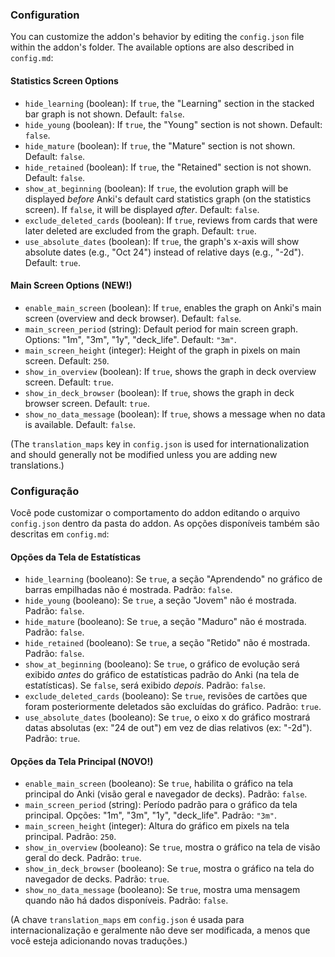 ### Configuration

You can customize the addon's behavior by editing the `config.json` file within the addon's folder. The available options are also described in `config.md`:

#### Statistics Screen Options
-   `hide_learning` (boolean): If `true`, the "Learning" section in the stacked bar graph is not shown. Default: `false`.
-   `hide_young` (boolean): If `true`, the "Young" section is not shown. Default: `false`.
-   `hide_mature` (boolean): If `true`, the "Mature" section is not shown. Default: `false`.
-   `hide_retained` (boolean): If `true`, the "Retained" section is not shown. Default: `false`.
-   `show_at_beginning` (boolean): If `true`, the evolution graph will be displayed *before* Anki's default card statistics graph (on the statistics screen). If `false`, it will be displayed *after*. Default: `false`.
-   `exclude_deleted_cards` (boolean): If `true`, reviews from cards that were later deleted are excluded from the graph. Default: `true`.
-   `use_absolute_dates` (boolean): If `true`, the graph's x-axis will show absolute dates (e.g., "Oct 24") instead of relative days (e.g., "-2d"). Default: `true`.

#### Main Screen Options (NEW!)
-   `enable_main_screen` (boolean): If `true`, enables the graph on Anki's main screen (overview and deck browser). Default: `false`.
-   `main_screen_period` (string): Default period for main screen graph. Options: "1m", "3m", "1y", "deck_life". Default: `"3m"`.
-   `main_screen_height` (integer): Height of the graph in pixels on main screen. Default: `250`.
-   `show_in_overview` (boolean): If `true`, shows the graph in deck overview screen. Default: `true`.
-   `show_in_deck_browser` (boolean): If `true`, shows the graph in deck browser screen. Default: `true`.
-   `show_no_data_message` (boolean): If `true`, shows a message when no data is available. Default: `false`.

(The `translation_maps` key in `config.json` is used for internationalization and should generally not be modified unless you are adding new translations.)

### Configuração

Você pode customizar o comportamento do addon editando o arquivo `config.json` dentro da pasta do addon. As opções disponíveis também são descritas em `config.md`:

#### Opções da Tela de Estatísticas
-   `hide_learning` (booleano): Se `true`, a seção "Aprendendo" no gráfico de barras empilhadas não é mostrada. Padrão: `false`.
-   `hide_young` (booleano): Se `true`, a seção "Jovem" não é mostrada. Padrão: `false`.
-   `hide_mature` (booleano): Se `true`, a seção "Maduro" não é mostrada. Padrão: `false`.
-   `hide_retained` (booleano): Se `true`, a seção "Retido" não é mostrada. Padrão: `false`.
-   `show_at_beginning` (booleano): Se `true`, o gráfico de evolução será exibido *antes* do gráfico de estatísticas padrão do Anki (na tela de estatísticas). Se `false`, será exibido *depois*. Padrão: `false`.
-   `exclude_deleted_cards` (booleano): Se `true`, revisões de cartões que foram posteriormente deletados são excluídas do gráfico. Padrão: `true`.
-   `use_absolute_dates` (booleano): Se `true`, o eixo x do gráfico mostrará datas absolutas (ex: "24 de out") em vez de dias relativos (ex: "-2d"). Padrão: `true`.

#### Opções da Tela Principal (NOVO!)
-   `enable_main_screen` (booleano): Se `true`, habilita o gráfico na tela principal do Anki (visão geral e navegador de decks). Padrão: `false`.
-   `main_screen_period` (string): Período padrão para o gráfico da tela principal. Opções: "1m", "3m", "1y", "deck_life". Padrão: `"3m"`.
-   `main_screen_height` (integer): Altura do gráfico em pixels na tela principal. Padrão: `250`.
-   `show_in_overview` (booleano): Se `true`, mostra o gráfico na tela de visão geral do deck. Padrão: `true`.
-   `show_in_deck_browser` (booleano): Se `true`, mostra o gráfico na tela do navegador de decks. Padrão: `true`.
-   `show_no_data_message` (booleano): Se `true`, mostra uma mensagem quando não há dados disponíveis. Padrão: `false`.

(A chave `translation_maps` em `config.json` é usada para internacionalização e geralmente não deve ser modificada, a menos que você esteja adicionando novas traduções.)
